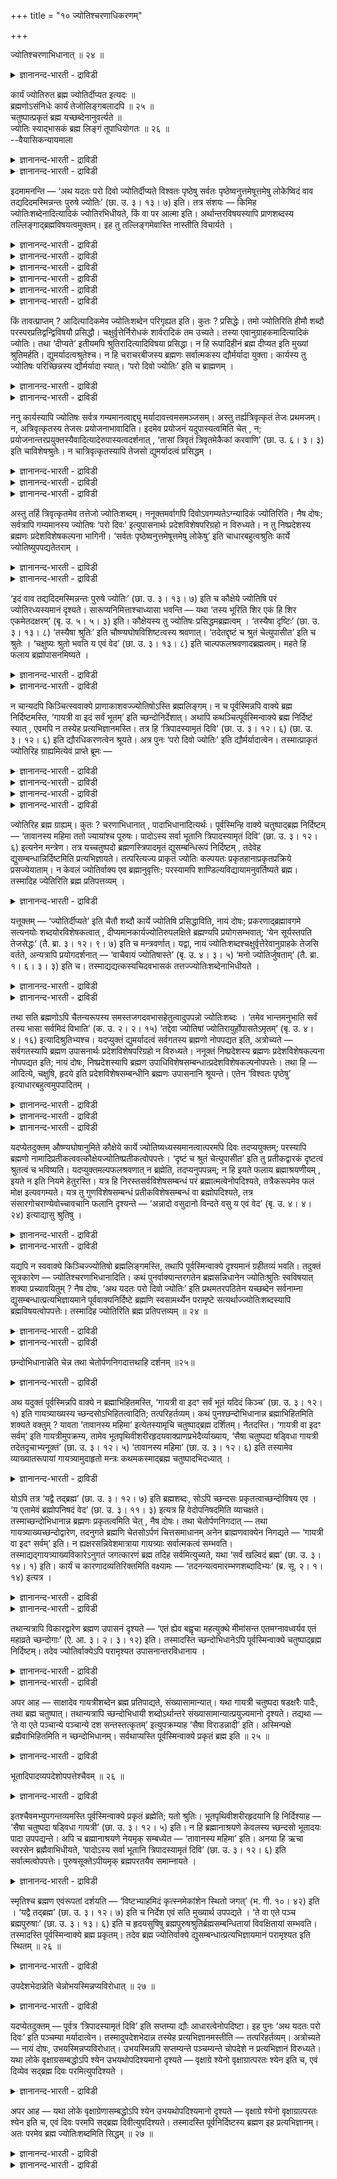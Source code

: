+++
title = "१० ज्योतिश्चरणाधिकरणम्"

+++

ज्योतिश्चरणाभिधानात् ॥ २४ ॥  
<details><summary>ज्ञानानन्द-भारती - द्राविडी</summary>

ज्योदिच्चरणाबिदानात् ॥ २४ ॥
</details>

कार्यं ज्योतिरुत ब्रह्म ज्योतिर्दीप्यत इत्यदः ॥  
ब्रह्मणोऽसंनिधेः कार्यं तेजोलिङ्गबलादपि ॥ २५ ॥  
चतुष्पात्प्रकृतं ब्रह्म यच्छब्देनानुवर्त्यते ॥  
ज्योतिः स्याद्भासकं ब्रह्म लिङ्गं तूपाधियोगतः ॥ २६ ॥  
--वैयासिकन्यायमाला

<details><summary>ज्ञानानन्द-भारती - द्राविडी</summary>

"ज्योदिस् पिरगासिक्किऱदु" ऎऩ्ऱ अदु कार्यमाऩ (उण्डाऩ सादारणमाऩ) ज्योदिसा (वॆळिच्चमा)? अल्लदु पिरह्ममा? पिरह्मम् समीबत्तिल् सॊल्लप्पडाद तिऩालुम्, तेजस्सिऩ् अडैयाळम् काट्टप्पट्टिरुक्कुम् पलत्तिऩालुम् कार्यमाऩदुदाऩ्।
</details>

<details><summary>ज्ञानानन्द-भारती - द्राविडी</summary>

ऎदु ऎऩ्ऱ सप्तत्तिऩाल् (मुऩ् पिरस्तावित्तिरुक्कुम्) नाऩ्गु पादङ्गळुळ्ळ पिरह्मम् इङ्गेयुम् सॊल्लप् पडुवदाग तॊडर्न्दु वरप्पट्टिरुक्किऱदु। पिरह्मम् (ऎल्ला वऱ्ऱैयुम्) पिरगासप्पडुत्तित् तॆरियप् पडुत्तुवदाल् ज्योदिस् आगुम्। अडैयाळमो उबादियिऩ् सम्बन्दत् तिऩाल् (पिरह्मत्तिल् पॊरुन्दुम्)।
</details>

इदमामनन्ति — ‘अथ यदतः परो दिवो ज्योतिर्दीप्यते विश्वतः पृष्ठेषु सर्वतः पृष्ठेष्वनुत्तमेषूत्तमेषु लोकेष्विदं वाव तद्यदिदमस्मिन्नन्तः पुरुषे ज्योतिः’ (छा. उ. ३। १३। ७) इति। तत्र संशयः — किमिह ज्योतिःशब्देनादित्यादिकं ज्योतिरभिधीयते, किं वा पर आत्मा इति। अर्थान्तरविषयस्यापि प्राणशब्दस्य तल्लिङ्गाद्ब्रह्मविषयत्वमुक्तम्। इह तु तल्लिङ्गमेवास्ति नास्तीति विचार्यते ।

<details><summary>ज्ञानानन्द-भारती - द्राविडी</summary>

(सान्दोक्यत्तिल् ३-वदु अत्यायत्तिल् कायत्री वित्यैक्कुप् पिऱगु त्युलोगत्तिऱ्कुम् अप्पालुळ्ळ ज्योदिस्सै जाडराक्ऩियिल् उबासऩम् विदिक्कप् पट्टुळ्ळदु।
</details>

<details><summary>ज्ञानानन्द-भारती - द्राविडी</summary>

'अथ यदतः परो दिवो ज्योतिर्दीप्यते ऎऩ्ऱु। अदु इन्द अदिगरणत्तिऱ्कु विषयम्।
</details>

<details><summary>ज्ञानानन्द-भारती - द्राविडी</summary>

इङ्गु कुऱिप्पिडप्पट्टुळ्ळ ज्योदिस्, आदित्यऩ् मुदलाऩ कार्यमाऩ पिरगासमा अल्लदु परमात्मावा ऎऩ्ऱु सन्देहम्।
</details>

<details><summary>ज्ञानानन्द-भारती - द्राविडी</summary>

पिरह्मत्तैप्पऱ्ऱि समीबत्तिल् सॊल्लाद तिऩालुम् ज्योदिस् ऎऩ्ऱ पदम् इरुळैप् पोक्कुम् सूर्यऩ् मुदलाऩ पिरगासत्तैच् चॊल्वदाग उलगिल् पिरसित्ति इरुप्पदालुम् पिरह्ममल्लाद जाडराक्ऩि युडऩ् ऒऩ्ऱागच् चॊल्लियिरुप्पदालुम् कण्णाल् पार्प्पदऱ्कु उदविसॆय्युम् कार्यमाऩ सूरियऩ् मुदलाऩ ज्योदिस्सूदाऩ् ऎऩ्ऱु पूर्वबक्षम्।
</details>

<details><summary>ज्ञानानन्द-भारती - द्राविडी</summary>

नाऩ्गु पादङ्गळुळ्ळ, पिरह्मत्तै मुऩ्ऩाल् सॊल्लियिरुप्पदालुम्, ऎल्लावऱ्ऱैयुम् पिरगासप् पडुत्तुम् पिरह्मत्तिऱ्कुम् ज्योदिस् ऎऩ्ऱ पिरसित्ति उबनिषत्तिल् इरुप्पदालुम्, उबासऩत्तिऱ्काग जाडराक्ऩियै पिरदीगमागच् चॊल्लियिरुप्पदालुम् इङ्गु ज्योदिस् पिरह्मम्दाऩ् ऎऩ्ऱु सित्तान्दम्)।
</details>

<details><summary>ज्ञानानन्द-भारती - द्राविडी</summary>

'पिऱगु इन्द त्युलोगत्तिऱ्कु मेलाऩदाय् ऎल्ला पिराणिगळुक्कुम् मेले, ऎल्ला उलगङ्गळुक्कुम् मेले, ऎदऱ्कु मेल् सिऱन्ददु किडैयादो, ऎदुवे मिगवुम् मेलाऩदो, अन्द लोगङ्गळिल् ऎन्द ज्योदिस् पिरगासिक्किऱदो अदु इन्द पुरुषऩिल् (सरीरत्तिल्) उळ्ळे ऎन्द ज्योदिस् इरुक्किऱदो, इदुवेदाऩ्' (सान्।३-१३-७) ऎऩ्ऱु इदै सॊल्गिऱार्गळ्। अदिल्, इङ्गे 'ज्योदिस्' ऎऩ्ऱ सप्तत्तिऩाल् आदित्यऩ् मुदलाऩ ज्योदिस् सॊल्लप्पडुगिऱदा अल्लदु परमात्मावा ऎऩ्ऱु सन्देहम्। वेऱु अर्त्तत्तै विषयमायुळ्ळ सप्तत्तिऱ्कुक्कूड ‘अदऩ् लिङ्ग मिरुप्पदाल्' पिरह्मत्तै विषयमायुडैय तऩ्मै उण्डॆऩ्ऱु मुऩ् सॊल्लप्पट्टदु। इङ्गे अदऩ् लिङ्गमे इरुक्किऱदा इल्लैया ऎऩ्ऱु विसारिक्कप् पडुगिऱदु।
</details>

किं तावत्प्राप्तम् ? आदित्यादिकमेव ज्योतिःशब्देन परिगृह्यत इति। कुतः ? प्रसिद्धेः। तमो ज्योतिरिति हीमौ शब्दौ परस्परप्रतिद्वन्द्विविषयौ प्रसिद्धौ। चक्षुर्वृत्तेर्निरोधकं शार्वरादिकं तम उच्यते। तस्या एवानुग्राहकमादित्यादिकं ज्योतिः। तथा ‘दीप्यते’ इतीयमपि श्रुतिरादित्यादिविषया प्रसिद्धा। न हि रूपादिहीनं ब्रह्म दीप्यत इति मुख्यां श्रुतिमर्हति। द्युमर्यादत्वश्रुतेश्च। न हि चराचरबीजस्य ब्रह्मणः सर्वात्मकस्य द्यौर्मर्यादा युक्ता। कार्यस्य तु ज्योतिषः परिच्छिन्नस्य द्यौर्मर्यादा स्यात्। ‘परो दिवो ज्योतिः’ इति च ब्राह्मणम् ।

<details><summary>ज्ञानानन्द-भारती - द्राविडी</summary>

पूर्वबक्षम्: ऎदु नियायम्? ज्योदिस् सप्तत्तिऩाल् आदित्यऩ् मुदलियदु ताऩ् किरहिक्कप्पडुगिऱदु। एऩ्? पिरसित्ति इरुप्पदिऩाल्। तमस् (इरुट्टु), ज्योदिस् (वॆळिच्चम्) ऎऩ्ऱ इन्द इरण्डु सप्तङ्गळुम् ऒऩ्ऱुक्कॊऩ्ऱु ऎदिरिडैया युळ्ळदै विषयमायुळ्ळवै ऎऩ्ऱु पिरसित्तम्। कण्णिऩुडैय विरुत्तियै (पार्वैयै) तडै सॆय्वदाय् इरवु मुदलियदिल् एऱ्पडुवदु तमस् ऎऩ्ऱु सॊल्लप्पडुगिऱदु। अदऱ्के (कण्णिऩ् विरुत्तिक्के) अऩुगूलमायिरुक्कुम् आदित्यऩ् मुदलियदु 'ज्योदिस्' ‘पिरगासिक्किऱदु' ऎऩ्ऱ इन्द सुरुदियुम् अप्पडिये आदित्यऩ् मुदलियदै विषयमाय् उळ्ळदागप् पिरसित्तम्। रूबम् मुदलियदऱ्ऱ पिरह्ममो 'पिरगासिक्किऱदु' ऎऩ्ऱ सॊल्लिऩ् मुक्कियमाऩ पॊरुळाग आगादु।
</details>

<details><summary>ज्ञानानन्द-भारती - द्राविडी</summary>

त्युलोगत्तै ऎल्लैयाय् सॊल्लियिरुप् पदिऩालुम्। असैयुम् पॊरुळ्, असैयाप्पॊरुळ् ऎल्लावऱ्ऱिऱ्कुम् कारणमायुम् ऎल्ला स्वरूबमागवुम् इरुक्किऱ पिरह्मत्तिऱ्कु त्युलोगम् ऎल्लै ऎऩ्बदु पॊरुन्दादु अल्लवा? कार्यमाय् (उण्डाऩदाय्) अळविऱ्कुळ्बट्टदायुळ्ळ ज्योदिस्सिऱ्को त्युलोगम् ऎल्लैयाग इरुक्कलाम्। 'त्युलोगत्तिऱ्कु मेल् उळ्ळ ज्योदिस्' ऎऩ्ऱु पिराह्मणम् इरुक्किऱदु।
</details>

ननु कार्यस्यापि ज्योतिषः सर्वत्र गम्यमानत्वाद्द्यु मर्यादावत्त्वमसमञ्जसम्। अस्तु तर्ह्यत्रिवृत्कृतं तेजः प्रथमजम्। न, अत्रिवृत्कृतस्य तेजसः प्रयोजनाभावादिति। इदमेव प्रयोजनं यदुपास्यत्वमिति चेत् , न; प्रयोजनान्तरप्रयुक्तस्यैवादित्यादेरुपास्यत्वदर्शनात् , ‘तासां त्रिवृतं त्रिवृतमेकैकां करवाणि’ (छा. उ. ६। ३। ३) इति चाविशेषश्रुतेः। न चात्रिवृत्कृतस्यापि तेजसो द्युमर्यादत्वं प्रसिद्धम् ।

<details><summary>ज्ञानानन्द-भारती - द्राविडी</summary>

'कार्यमाऩ ज्योदिस्सिऱ्कुम् कूड ऎङ्गेयुम् अऱियप्पडुम् तऩ्मैयिरुप्पदाल् त्युलोगत्तै ऎल्लैयायुळ्ळ तऩ्मै पॊरुन्दादे ऎऩ्ऱाल्, अप्पडियाऩाल् मूऩ्ऱाग सॆय्यप्पडाद (पञ्जीगरणम् सॆय्यप्पडाद पूद तऩ्मात्तिरैयागिय) मुदलिल् उण्डाऩ तेज्साग इरुक्कट्टुम्' ऎऩ्ऱाल्, सरियल्ल मूऩ्ऱागच् चॆय्यप्पडाद तेजुसुक्कु पिरयोजऩम् इल्लाददिऩाल्।
</details>

<details><summary>ज्ञानानन्द-भारती - द्राविडी</summary>

उबासिक्कप्पडुम् तऩ्मै ऎऩ्बदु ऎदुवो अदुवे पिरयोजऩम् ऎऩ्ऱाल्, सरियल्ल, वेऱु पिरयोजऩत्तै युत्तेसित्तु सॊल्लप्पट्टिरुक्कुम् आदित्यऩ् मुदलाऩदऱ्कुत्ताऩ् उबासिक्कप्पडुम् तऩ्मै काणुवदाल् 'अवैगळुक्कुळ् ऒव्वॊऩ् ऱैयुम् मूऩ्ऱु मूऩ्ऱागच् चॆय्वेऩ्' (सान्। ६-३-३) ऎऩ्ऱु वित्तियासमिल्लामल् सॊल्लियिरुप्पदाल् (मूऩ्ऱाग सॆय्यप्पडाद तेजस्से किडैयादु)।
</details>

<details><summary>ज्ञानानन्द-भारती - द्राविडी</summary>

मेलुम्, मूऩ्ऱागच् चॆय्यप्पडाद तेजस् सिऱ्कुम् त्युलोगत्तै ऎल्लैयायुडैय तऩ्मै पिरसित्त मिल्लै।
</details>

अस्तु तर्हि त्रिवृत्कृतमेव तत्तेजो ज्योतिःशब्दम्। ननूक्तमर्वागपि दिवोऽवगम्यतेऽग्न्यादिकं ज्योतिरिति। नैष दोषः; सर्वत्रापि गम्यमानस्य ज्योतिषः ‘परो दिवः’ इत्युपासनार्थः प्रदेशविशेषपरिग्रहो न विरुध्यते। न तु निष्प्रदेशस्य ब्रह्मणः प्रदेशविशेषकल्पना भागिनी। ‘सर्वतः पृष्ठेष्वनुत्तमेषूत्तमेषु लोकेषु’ इति चाधारबहुत्वश्रुतिः कार्ये ज्योतिष्युपपद्यतेतराम् ।

<details><summary>ज्ञानानन्द-भारती - द्राविडी</summary>

अप्पडियाऩाल्, मूऩ्ऱाग सॆय्यप्पट्ट अन्द तेजसे 'ज्योदिस्' ऎऩ्ऱ सप्तत्तिऩाल् सॊल्लप् पट्टदाग इरुक्कट्टुमे? त्युलोगत्तिऱ्कु कीऴेयुम् अक्ऩि मुदलाऩ ज्योदिस् अऱियप्पडुगिऱदॆऩ्ऱु सॊल्लप्पट्टदेयॆऩ्ऱाल्, इदु तोषमिल्लै। ऎङ्गेयुम् अऱियप्पडुम् ज्योदिसिऱ्कु 'त्युलोगत्तिऱ्कु मेलेयुळ्ळ’ ़ ऎऩ्ऱु उबासऩैयिऩ् पॊरुट्टु कुऱिप्पिट्ट इडत्तै ऎडुत्तुक्कॊळ्वदु विरोदमागादु। इडमे सॊल्लक्कूडाद पिरह्मत्तिऱ्को कुऱिप्पिट्ट इडत्तैक् कल्बिप्पदु युक्तमागादु।
</details>

<details><summary>ज्ञानानन्द-भारती - द्राविडी</summary>

'ऎल्ला उलगङ्गळुक्कुम्मेले, ऎदऱ्कुमेल् ऎऩ्बदु किडैयादो, ऎदुवे मिगवुम् मेलाऩदो, अन्द उलगङ्गळिल्' ऎऩ्ऱु आदारङ्गळिऩ् पऩ्मैयैच् चॊल्लुम् सुरुदि कार्यज्योदिस्सिल्दाऩ् नऩ्गु पॊरुन्दुम्।
</details>

‘इदं वाव तद्यदिदमस्मिन्नन्तः पुरुषे ज्योतिः’ (छा. उ. ३। १३। ७) इति च कौक्षेये ज्योतिषि परं ज्योतिरध्यस्यमानं दृश्यते। सारूप्यनिमित्ताश्चाध्यासा भवन्ति — यथा ‘तस्य भूरिति शिर एकं हि शिर एकमेतदक्षरम्’ (बृ. उ. ५। ५। ३) इति। कौक्षेयस्य तु ज्योतिषः प्रसिद्धमब्रह्मत्वम् । ‘तस्यैषा दृष्टिः’ (छा. उ. ३। १३। ८) ‘तस्यैषा श्रुतिः’ इति चौष्ण्यघोषविशिष्टत्वस्य श्रवणात्। ‘तदेतद्दृष्टं च श्रुतं चेत्युपासीत’ इति च श्रुतेः । ‘चक्षुष्यः श्रुतो भवति य एवं वेद’ (छा. उ. ३। १३। ८) इति चाल्पफलश्रवणादब्रह्मत्वम्। महते हि फलाय ब्रह्मोपासनमिष्यते ।

<details><summary>ज्ञानानन्द-भारती - द्राविडी</summary>

'इन्द पुरुषऩिल् उळ्ळे इन्द ज्योदिस् ऎदुवो, इदुदाऩ् अदु' (सान्। ३-१३-७) ऎऩ्ऱु वयिऱ्ऱिलिरुक्कुम् ज्योत्स्सिल् मेलाऩ ज्योदिस् अत्यासम् सॆय्यप्पडुवदागक् काण्गिऱदु। अत्यासङ् गळ् ऎऩ्बवैगळो ऒरेमादिरि रूबमुळ्ळ तऩ्मैयै निमित्तमाग उळ्ळवै, ‘अवरुक्कु पू ऎऩ्बदु सिरस्; सिरस् ऒऩ्ऱुदाऩ्; इन्द अक्षरमुम् ऒऩ्ऱु' ऎऩ्बदु पोल; वयिऱ्ऱिलुळ्ळ ज्योदिसिऱ्को पिरह्मत्तऩ्मै इल्लैयॆऩ्बदु पिरसित्तम्, 'अदऱ्कु इदु पार्क्कप् पडुवदु इदु केट्कप्पडुवदु' ऎऩ्ऱु उष्णत्तऩ्मै सप्तम् इवैगळुडऩ् कूडिऩदाग सॊल्लप्पडुवदाल् 'अन्द इदु पार्क्कप्पट्टदु, केट्कप्पट्टदु ऎऩ्ऱु उबासिक्कवुम्' ऎऩ्ऱु सुरुदि इरुप्पदिऩालुम्।
</details>

<details><summary>ज्ञानानन्द-भारती - द्राविडी</summary>

‘ऎवऩ् इव्विदम् अऱिगिऱाऩो अवऩ् कण्णुक्कु हिदमायुम् (अऴगुळ्ळवऩायुम्) केट्कप् पट्टवऩागवुम् (कीर्त्तियुळ्ळवऩायुम्) आगिऱाऩ्' ऎऩ्ऱु अल्बमाऩ पलऩ् सॊल्लप्पट्टु इरुप्पदिऩालुम् (ज्योदिस्सुक्कु) पिरह्मत्तऩ्मैयिल्लै पॆरिदाऩ पलऩुक्काग अल्लवा पिरह्मत्तिऩ् उबासऩम् वेण्डप्पडुगिऱदु?
</details>

न चान्यदपि किञ्चित्स्ववाक्ये प्राणाकाशवज्ज्योतिषोऽस्ति ब्रह्मलिङ्गम्। न च पूर्वस्मिन्नपि वाक्ये ब्रह्म निर्दिष्टमस्ति, ‘गायत्री वा इदं सर्वं भूतम्’ इति च्छन्दोनिर्देशात्। अथापि कथञ्चित्पूर्वस्मिन्वाक्ये ब्रह्म निर्दिष्टं स्यात् , एवमपि न तस्येह प्रत्यभिज्ञानमस्ति। तत्र हि ‘त्रिपादस्यामृतं दिवि’ (छा. उ. ३। १२। ६) (छा. उ. ३। १२। ६) इति द्यौरधिकरणत्वेन श्रूयते। अत्र पुनः ‘परो दिवो ज्योतिः’ इति द्यौर्मर्यादात्वेन। तस्मात्प्राकृतं ज्योतिरिह ग्राह्यमित्येवं प्राप्ते ब्रूमः —

<details><summary>ज्ञानानन्द-भारती - द्राविडी</summary>

पिराणऩुक्कुम्, आगासत्तिऱ्कुम् इरुप्पदुबोल, (ज्योदिस्सुक्कु) तऩ् वाक्कियत्तिल् वेऱु ऎव्विद पिरह्म लिङ्गमुम् इल्लै।
</details>

<details><summary>ज्ञानानन्द-भारती - द्राविडी</summary>

मुन्दिऩ वाक्कियत्तिलुम्गूड 'उण्डायिरुप्पदु इदु ऎल्लाम् कायत्रीये' ऎऩ्ऱु सन्दस्सै कुऱिप्पिडुवदाल्, पिरह्मम् कुऱिप्पिडप्पडविल्लै।
</details>

<details><summary>ज्ञानानन्द-भारती - द्राविडी</summary>

अप्पडिये मुन्दिऩ वाक्कियत्तिल् ऎप्पडियावदु पिरह्मम् कुऱिप्पिडप्पट्टदु ऎऩ्ऱु वैत्तुक् कॊण्डालुम्, अदऩ् पिरत्यबिक्ञै (अदुदाऩ् इदु ऎऩ्ऱु ञाबगप्पडुत्तुम्बडि) इङ्गे इल्लै। अङ्गेयो इवरुडैय मूऩ्ऱु पादम् अमिरुदमाग त्युलोगत्तिल्' ऎऩ्ऱु त्युलोगम् अदिगरणमाग (इरुक्कुमिडमाग) सॊल्लप्पडुगिऱदु; इङ्गेयो 'त्युलोगत्तिऱ्कुम् मेल् ज्योदिस्' ऎऩ्ऱु त्युलोगम् ऎल्लैयाग (सॊल्लप् पडुगिऱदु)।
</details>

<details><summary>ज्ञानानन्द-भारती - द्राविडी</summary>

आगैयाल् सादारणमायुळ्ळ ज्योदिस् इङ्गे किरहिक्कप्पडवेण्डियदु, ऎऩ्ऱु।
</details>

ज्योतिरिह ब्रह्म ग्राह्यम्। कुतः ? चरणाभिधानात् , पादाभिधानादित्यर्थः। पूर्वस्मिन्हि वाक्ये चतुष्पाद्ब्रह्म निर्दिष्टम् — ‘तावानस्य महिमा ततो ज्यायांश्च पूरुषः। पादोऽस्य सर्वा भूतानि त्रिपादस्यामृतं दिवि’ (छा. उ. ३। १२। ६) इत्यनेन मन्त्रेण। तत्र यच्चतुष्पदो ब्रह्मणस्त्रिपादमृतं द्युसम्बन्धिरूपं निर्दिष्टम् , तदेवेह द्युसम्बन्धान्निर्दिष्टमिति प्रत्यभिज्ञायते। तत्परित्यज्य प्राकृतं ज्योतिः कल्पयतः प्रकृतहानाप्रकृतप्रक्रिये प्रसज्येयाताम्। न केवलं ज्योतिर्वाक्य एव ब्रह्मानुवृत्तिः; परस्यामपि शाण्डिल्यविद्यायामनुवर्तिष्यते ब्रह्म। तस्मादिह ज्येतिरिति ब्रह्म प्रतिपत्तव्यम् ।

<details><summary>ज्ञानानन्द-भारती - द्राविडी</summary>

सित्तान्दम्: इव्विदम् वरुम्बोदु सॊल्गिऱोम्; इङ्गे ज्योदिस् पिरह्मम् ऎऩ्ऱु किरहिक्कप्पड वेण्डुम्। एऩ्? 'सरणम् सॊल्लियिरुप्पदाल्', काल् सॊल्लियिरुप्पदाल् ऎऩ्ऱु अर्त्तम् मुन्दिऩ वाक्यत्तिल्, नाऩ्गु पादङ्गळैयुडैय पिरह्ममल्लवा कुऱिप्पिडप् पट्टिरुक्किऱदु? 'इवरुक्कु अव्वळवु महिमै; अदै विडवुम् पॆरिदु पुरुषऩ् ऎल्ला पूदङ्गळुम् इवरुडैय काल्बागम्; इवरुडैय मुक्काल् पागम् अमिरुदमाय् त्युलोगत्तिल्' ऎऩ्ऱ इन्द मन्दिरत्तिऩाल्, अङ्गे नाऩ्गु पादमुळ्ळ पिरह्मत्तिऩ् मुक्कालाग अमिरुदमाग त्युलोग सम्बन्दप्पट्ट रूबमाग ऎदु सॊल्लप् पट्टदो, अदुवेदाऩ् इङ्गे त्युलोग सम्बन्दत्ति ऩाल्, सॊल्लप्पडुगिऱदॆऩ्ऱु पिरत्यबिक्ञै (ञाबगम्) वरुगिऱदु। अदै विट्टुविट्टु सादारणमाऩ ज्योदिस् ऎऩ्ऱु कल्बिक्किऱवऩुक्कु पिरगिरुदत्तै विडुवदु पिरगिरुदमिल्लाददै ऎडुत्तुक्कॊळ्वदु ऎऩ्ऱ तोषङ्गळ् एऱ्पडुम्। पिरह्मत्तिऩ् तॊडर्बु ज्योदिस् वाक्कियत्तिल् मात्तिरम् ऎऩ्बदु इल्लै; मेलुळ्ळ साण्डिल्यवित्यैयिलुम् कूड पिरह्मम् तॊडर्न्दु वरुगिऱदु। आगैयाल् इङ्गे ज्योदिस् ऎऩ्बदु पिरह्मम् ऎऩ्ऱु अऱिय वेण्डुम्।
</details>

यत्तूक्तम् — ‘ज्योतिर्दीप्यते’ इति चैतौ शब्दौ कार्ये ज्योतिषि प्रसिद्धाविति, नायं दोषः; प्रकरणाद्ब्रह्मावगमे सत्यनयोः शब्दयोरविशेषकत्वात् , दीप्यमानकार्यज्योतिरुपलक्षिते ब्रह्मण्यपि प्रयोगसम्भवात्; ‘येन सूर्यस्तपति तेजसेद्धः’ (तै. ब्रा. ३। १२। ९। ७) इति च मन्त्रवर्णात्। यद्वा, नायं ज्योतिःशब्दश्चक्षुर्वृत्तेरेवानुग्राहके तेजसि वर्तते, अन्यत्रापि प्रयोगदर्शनात् — ‘वाचैवायं ज्योतिषास्ते’ (बृ. उ. ४। ३। ५) ‘मनो ज्योतिर्जुषताम्’ (तै. ब्रा. १। ६। ३। ३) इति च। तस्माद्यद्यत्कस्यचिदवभासकं तत्तज्ज्योतिःशब्देनाभिधीयते ।

<details><summary>ज्ञानानन्द-भारती - द्राविडी</summary>

ज्योदिस्, पिरगासिक्किऱदु ऎऩ्ऱ इरण्डु सप्तङ्गळुम् कार्यमाऩ (उण्डाऩ) ज्योदिसिल् पिरसित्तम् ऎऩ्ऱु ऎदु सॊल्लप्पट्टदो; इदु तोष मिल्लै। पिरगरणत्तिलिरुन्दु पिरह्मम् अऱियप्पडुम् पोदु इन्द इरण्डु सप्तङ्गळुक्कुम् पिरह्मत्तैक् काट्टिलुम् वेऱाय्क्काट्टुम् तऩ्मै इल्लाददाल्। पिरगासिक्किऱ कार्य ज्योदिसिऩाल् काट्टप्पडुम् पिरह्मत्तिल् कूड पिरयोगम् सम्बविप्पदाल् 'ऎन्द तेजसिऩाल् पिरगासिक्कप्पट्टु सूर्यऩ तबिक्किऱारो' अन्दप् पॆरियवरै वेदमऱियादवऩ् तॆरिन्दु कॊळ्ळमाट्टाऩ् (तैत्तिरीय पिराह्मणम् ३-१२-९-७) ऎऩ्ऱु मन्दिर वर्णत्तिऩालुम्।
</details>

<details><summary>ज्ञानानन्द-भारती - द्राविडी</summary>

अल्लदु, इन्द ज्योदिस् सप्तम् कण्णि ऩुडैय पार्वैक्कु उदवि सॆय्युम् तेजसिल्दाऩ् इरुक्किऱदु ऎऩ्बदु इल्लै। वेऱु इडत्तिलुम् पिरयोगम् काणुवदाल् ‘इवऩ् वाक्कागिय ज्योदिसिऩालेये इरुक्किऱाऩ्' (पिरुहत् ४-३-५), (नॆय्यै) साप्पिडुगिऱवर्गळुक्कु मऩस् ज्योदिस्' (तैत्तिरीय पिराह्मणम् १-६-३-३) ऎऩ्ऱुम्, आगैयाल्, ऎदु ऎदु ऎदैयावदु तॆरियुम्बडि सॆय्गिऱदो, अदु अदु ज्योदिस् ऎऩ्ऱ सप्तत्तिऩाल् सॊल्लप्पडुगिऱदु।
</details>

तथा सति ब्रह्मणोऽपि चैतन्यरूपस्य समस्तजगदवभासहेतुत्वादुपपन्नो ज्योतिःशब्दः । ‘तमेव भान्तमनुभाति सर्वं तस्य भासा सर्वमिदं विभाति’ (क. उ. २। २। १५) ‘तद्देवा ज्योतिषां ज्योतिरायुर्होपासतेऽमृतम्’ (बृ. उ. ४। ४। १६) इत्यादिश्रुतिभ्यश्च। यदप्युक्तं द्युमर्यादत्वं सर्वगतस्य ब्रह्मणो नोपपद्यत इति, अत्रोच्यते — सर्वगतस्यापि ब्रह्मण उपासनार्थः प्रदेशविशेषपरिग्रहो न विरुध्यते। ननूक्तं निष्प्रदेशस्य ब्रह्मणः प्रदेशविशेषकल्पना नोपपद्यत इति; नायं दोषः, निष्प्रदेशस्यापि ब्रह्मण उपाधिविशेषसम्बन्धात्प्रदेशविशेषकल्पनोपपत्तेः। तथा हि — आदित्ये, चक्षुषि, हृदये इति प्रदेशविशेषसम्बन्धीनि ब्रह्मणः उपासनानि श्रूयन्ते। एतेन ‘विश्वतः पृष्ठेषु’ इत्याधारबहुत्वमुपपादितम् ।

<details><summary>ज्ञानानन्द-भारती - द्राविडी</summary>

अप्पडियिरुप्पदाल् सैदऩ्य स्वरूबमायुळ्ळ पिरह्मत्तिऱ्कुम्, समस्तमाऩ जगत्तुम् विळङ्गु वदऱ्कुक् कारणमायिरुक्कुम् तऩ्मैयिऩाल्, ज्योदिस् सप्तम् पॊरुन्दुम्। 'पिरगासिक्किऱ अदै अऩुसरित्ते ऎल्लाम् पिरगासिक्किऱदु; अदऩ् पिरगासत्तिऩाल् इदु ऎल्लाम् पिरगासिक्किऱदु' (कौषीदगि २-५-१५), 'ज्योदिस्कळुक्कु ऎल्लाम् ज्योदिसाय्, आयुसाय्, अमिरुदमायिरुक्कुम् अदै तेवर्गळ् उबासिक्किऱार्गळ्' (पिरुहत् ४-४-१६) ऎऩ्बदु मुदलाऩ सुरुदिगळिलिरुन्दुम्।
</details>

<details><summary>ज्ञानानन्द-भारती - द्राविडी</summary>

ऎङ्गुमुळ्ळ पिरह्मत्तिऱ्कु त्युलोगत्तै ऎल्लैयाय् उडैय तऩ्मै पॊरुन्दादु ऎऩ्ऱु ऎदु सॊल्लप्पट्टदो, अदिल् सॊल्गिऱोम्; ऎङ्गुमुळ्ळ पिरह्मत्तिऱ्कुम् उबासऩैक्काग कुऱिप्पिट्ट इडत्तै ऎडुत्तुक्कॊळ्वदु विरोदप्पडादु।
</details>

<details><summary>ज्ञानानन्द-भारती - द्राविडी</summary>

इडमेयिल्लाद पिरह्मत्तिऱ्कु कुऱिप्पिट्ट इडत्तैक् कल्बिप्पदु पॊरुन्दादु ऎऩ्ऱु सॊल्लप्पट्ट तेयॆऩ्ऱाल्, इदु तोषमिल्लै। इडमेयिल्लाद पिरह्मत्तिऱ्कुम् कुऱिप्पिट्ट उबादियिऩ् सम्बन्दत् तिऩाल् कुऱिप्पिट्ट इडम् कल्बिप्पदु पॊरुन्दु माऩदिऩाल्, अप्पडिये आदित्यऩिल्, कण्णिल्, ह्रुदयत्तिल् ऎऩ्ऱु पिरह्मत्तिऱ्कु कुऱिप्पिट्ट इडम् सम्बन्दप्पट्ट उबासऩङ्गळ् सॊल्लप् पट्टिरुक्किऩ् ऱऩ। इदऩाल् ‘ऎल्लावऱ्ऱिऱ्कुम् मेले उळ्ळवैगळिल्’ ऎऩ्ऱु आदार विषयमायुळ्ळ पऩ्मै विळक्कप्पट्टु विट्टदु।
</details>

यदप्येतदुक्तम् औष्ण्यघोषानुमिते कौक्षेये कार्ये ज्योतिष्यध्यस्यमानत्वात्परमपि दिवः तदप्ययुक्तम्; परस्यापि ब्रह्मणो नामादिप्रतीकत्ववत्कौक्षेयज्योतिष्प्रतीकत्वोपपत्तेः। ‘दृष्टं च श्रुतं चेत्युपासीत’ इति तु प्रतीकद्वारकं दृष्टत्वं श्रुतत्वं च भविष्यति। यदप्युक्तमल्पफलश्रवणात् न ब्रह्मेति, तदप्यनुपपन्नम्; न हि इयते फलाय ब्रह्माश्रयणीयम् , इयते न इति नियमे हेतुरस्ति। यत्र हि निरस्तसर्वविशेषसम्बन्धं परं ब्रह्मात्मत्वेनोपदिश्यते, तत्रैकरूपमेव फलं मोक्ष इत्यवगम्यते। यत्र तु गुणविशेषसम्बन्धं प्रतीकविशेषसम्बन्धं वा ब्रह्मोपदिश्यते, तत्र संसारगोचराण्येवोच्चावचानि फलानि दृश्यन्ते — ‘अन्नादो वसुदानो विन्दते वसु य एवं वेद’ (बृ. उ. ४। ४। २४) इत्याद्यासु श्रुतिषु ।

<details><summary>ज्ञानानन्द-भारती - द्राविडी</summary>

उष्णत्तिऩालुम्, सप्तत्तिऩालुम् ऊहिक् कप्पडुम् वयिऱ्ऱिलुळ्ळ उण्डागुम् ज्योदिसिल् (जाडराक्ऩियिल्) अत्यासम् सॆय्यप्पडुवदाल् त्युलोगत्तिऱ्कु अप्पालुळ्ळदुम् कार्य ज्योदिस्ताऩ् ऎऩ्ऱुम् ऎन्द इदु सॊल्लप्पट्टदो, अदुवुम् युक्तमिल्लै; परबिरह्मत्तिऱ्कुक्कूड नामम् मुदलियदु पिरदीगमायिरुप्पदुबोल, वयिऱ्ऱिलुळ्ळ ज्योदिसैयुम् पिरदीगमायुडैय तऩ्मै पॊरुन्दुमाऩदिऩाल्, 'पार्क्कप् पट्टदु ऎऩ्ऱुम् केट्कप्पट्टदु ऎऩ्ऱुम् उबासिक्कवुम्’ ऎऩ्बदो पिरदीगत्तिऩ् मूलमाग पार्क्कप्पडुम् तऩ्मैयुम् केट्कप्पडुम् तऩ्मैयुम् एऱ्पडुम्।
</details>

<details><summary>ज्ञानानन्द-भारती - द्राविडी</summary>

अल्बमाऩ पलऩ् सॊल्लिरुप्पदाल् पिरह्मम् इल्लै ऎऩ्बदु ऎदुवो, अदुवुम् पॊरुन्दादु। इव्वळवु पलऩुक्कागत्ताऩ् पिरह्मम् आसिरयिक्कप् पडवेण्डुम्, इव्वळवुक्कु इल्लै, ऎऩ्ऱु नियमऩम् सॆय्यक्कारणम् इल्लै। ऎङ्गे सगल विसे ष सम्बन्दमुम् विलगिऩ परबिरह्मम् आत्मावाग उबदेसिक्कप्पडुगिऱदो, अङ्गे ऒरे रूबमागवे उळ्ळ मोक्षम् पलऩ् ऎऩ्ऱु अऱियप्पडुगिऱदु। ऎङ्गे कुऱिप् पिट्ट कुणत्तुडऩ् सम्बन्दमुळ्ळदागवो कुऱिप्पिट्ट पिरदीगत्तिऩ् सम्बन्दमुळ्ळदागवो पिरह्मम् उबदेसिक् कप्पडुगिऱदो, अङ्गे संसारत्तिऱ्कु उळ्बट्टदाग मेल् कीऴ् उळ्ळदाऩ पलऩ्गळ् काण्गिऩ्ऱऩ। ‘ऎवऩ् इव्विदम् अऱिगिऩ्ऱाऩो अवऩ् अऩ्ऩम् साप्पिडुगिऱ वऩागवुम्, तऩत्तै ताऩम् सॆय्गिऱवऩागवुम्, तऩत्तै अडैगिऱाऩ्' (पिरुहत् ४-४-२४) ऎऩ्बदु मुदलाऩ सुरुदिगळिल्।
</details>

यद्यपि न स्ववाक्ये किञ्चिज्ज्योतिषो ब्रह्मलिङ्गमस्ति, तथापि पूर्वस्मिन्वाक्ये दृश्यमानं ग्रहीतव्यं भवति। तदुक्तं सूत्रकारेण — ज्योतिश्चरणाभिधानादिति। कथं पुनर्वाक्यान्तरगतेन ब्रह्मसन्निधानेन ज्योतिःश्रुतिः स्वविषयात् शक्या प्रच्यावयितुम् ? नैष दोषः, ‘अथ यदतः परो दिवो ज्योतिः’ इति प्रथमतरपठितेन यच्छब्देन सर्वनाम्ना द्युसम्बन्धात्प्रत्यभिज्ञायमाने पूर्ववाक्यनिर्दिष्टे ब्रह्मणि स्वसामर्थ्येन परामृष्टे सत्यर्थाज्ज्योतिःशब्दस्यापि ब्रह्मविषयत्वोपपत्तेः। तस्मादिह ज्योतिरिति ब्रह्म प्रतिपत्तव्यम् ॥ २४ ॥

<details><summary>ज्ञानानन्द-भारती - द्राविडी</summary>

तऩ्ऩुडैय वाक्कियत्तिल् ज्योदिस् ऎऩ्बदऱ्कु पिरह्म लिङ्गम् इल्लैयॆऩ्ऱालुम्, अप्पडियुम् मुऩ् वाक्कियत्तिल् काणप्पडुवदु ऎडुत्तुक्कॊळ्ळ वेण्डिय तायिरुक्किऱदु। अदु सूत्तिरगारराल् ‘ज्योदिस्, सरणम् सॊल्लियिरुप्पदाल्' ऎऩ्ऱु सॊल्लप्पट्टिरुक्किऱदु।
</details>

<details><summary>ज्ञानानन्द-भारती - द्राविडी</summary>

वेऱु वाक्कियत्तिलुळ्ळ पिरह्मत्तिऩ् समीबमॆऩ्बदिऩाल्, ज्योदिस् ऎऩ्ऱ सुरुदि तऩ् विषयत्तिलिरुन्दु नऴुवि मऱ्ऱदै विलगुम्बडिच् चॆय्वदु ऎप्पडि? इदु तोषमिल्लै। ‘ऎदु इन्द त्युलोगत्तिऱ्कु मेलाऩदायुळ्ळ ज्योदिस्' ऎऩ्ऱु मुदल् मुदलाग सॊल्लप्पट्टिरुक्कुम्। 'ऎदु' ऎऩ्ऱुळ्ळ सर्वनामाविऩाल् त्युलोग सम्बन्दमिरुप्पदाल् ञाबगप्पडुत्तप्पट्ट मुऩ् वाक्कियत्तिल् कुऱिप्पिट्ट पिरह्ममाऩदु तऩ् सामर्त्तियत्तिऩाले कुऱिप्पिडप्पट्ट पॊऴुदु, तात्पर्यमाग, ज्योदिस् सप्तत्तिऱ्कुम् पिरह्मत्तै विषयमायुडैय तऩ्मै पॊरुन्दुमाऩदिऩाल्। आगैयाल् इङ्गे ज्योदिस् ऎऩ्बदु पिरह्मम् ऎऩ्ऱु अऱियवेण्डुम्।
</details>

छन्दोभिधानान्नेति चेन्न तथा चेतोर्पणनिगदात्तथाहि दर्शनम् ॥२५॥  
<details><summary>ज्ञानानन्द-भारती - द्राविडी</summary>

सन्दोबिदानान्नेदि सेन्न तदा सेदोर्बणनिगदात्तदाहि तर्सनम् ॥ २५ ॥
</details>

अथ यदुक्तं पूर्वस्मिन्नपि वाक्ये न ब्रह्माभिहितमस्ति, ‘गायत्री वा इदꣳ सर्वं भूतं यदिदं किञ्च’ (छा. उ. ३। १२। १) इति गायत्र्याख्यस्य च्छन्दसोऽभिहितत्वादिति; तत्परिहर्तव्यम्। कथं पुनश्छन्दोभिधानान्न ब्रह्माभिहितमिति शक्यते वक्तुम् ? यावता ‘तावानस्य महिमा’ इत्येतस्यामृचि चतुष्पाद्ब्रह्म दर्शितम्। नैतदस्ति। ‘गायत्री वा इदꣳ सर्वम्’ इति गायत्रीमुपक्रम्य, तामेव भूतपृथिवीशरीरहृदयवाक्प्राणप्रभेदैर्व्याख्याय, ‘सैषा चतुष्पदा षड्विधा गायत्री तदेतदृचाभ्यनूक्तं’ (छा. उ. ३। १२। ५) ‘तावानस्य महिमा’ (छा. उ. ३। १२। ६) इति तस्यामेव व्याख्यातरूपायां गायत्र्यामुदाहृतो मन्त्रः कथमकस्माद्ब्रह्म चतुष्पादभिदध्यात् ।

<details><summary>ज्ञानानन्द-भारती - द्राविडी</summary>

पूर्वबक्षम्: मुन्दिऩ वाक्यत्तिलुम् पिरह्मम् सॊल्लप्पडविल्लै। ‘इदु ऎदॆल्लामो इन्द उण्डाऩ ऎल्लाम् कायत्रीये' (सान्। ३-१२-१) ऎऩ्ऱु कायत्री ऎऩ्ऱ पॆयरुडैय सन्दस् सॊल्लप्पट्टि रुप्पदाल् ऎऩ्ऱु ऎदु सॊल्लप्पट्टदो, अदु परिहरिक्कप्पडवेण्डुम्? 'अव्वळवु इदऩ् महिमै'ऎऩ्ऱुळ्ळ इन्द रिक्किल् नाऩ्गु पादमुळ्ळ पिरह्मम् काणप्पट्टिरुक्कैयिल्, सन्दस् सॊल्लि यिरुप्पदाल् पिरह्मम् सॊल्लप्पडविल्लै ऎऩ्ऱु ऎप्पडिच्चॊल्लमुडियुम् ऎऩ्ऱाल्, इव्विदमिल्लै ‘इदु ऎल्लाम् कायत्रीये' ऎऩ्ऱु आरम्बित्तु अदैये पूदम् पिरुदिवी सरीरम् ह्रुदयम् वाक्कु पिराणऩ् ऎऩ्ऱ पिरिवुगळाग ऎडुत्तुच् चॊल्लिविट्टु ‘अन्द इन्द कायत्री नाऩ्गु पादमुळ्ळदु, आऱु विदमायुळ्ळदु। अन्द इन्द विषयम् रिक्किऩाल् सॊल्लप्पट्टिरुक्किऱदु। इदऩ् महिमै अव्वळवु' (सान्। ३-१२-५, ६) ऎऩ्ऱु विवरिक्कप्पट्ट स्वरूबत्तैयडैय अन्द कायत्री विषयमागवे सॊल्लप्पडुम् मन्दिरम् तिडीरॆऩ्ऱु नाऩ्गु पादमुळ्ळ पिरह्मत्तै ऎप्पडि सॊल्लुम्?
</details>

योऽपि तत्र ‘यद्वै तद्ब्रह्म’ (छा. उ. ३। १२। ७) इति ब्रह्मशब्दः, सोऽपि च्छन्दसः प्रकृतत्वाच्छन्दोविषय एव । ‘य एतामेवं ब्रह्मोपनिषदं वेद’ (छा. उ. ३। ११। ३) इत्यत्र हि वेदोपनिषदमिति व्याचक्षते। तस्माच्छन्दोभिधानान्न ब्रह्मणः प्रकृतत्वमिति चेत् , नैष दोषः। तथा चेतोर्पणनिगदात् — तथा गायत्र्याख्यच्छन्दोद्वारेण, तदनुगते ब्रह्मणि चेतसोऽर्पणं चित्तसमाधानम् अनेन ब्राह्मणवाक्येन निगद्यते — ‘गायत्री वा इदꣳ सर्वम्’ इति। न ह्यक्षरसन्निवेशमात्राया गायत्र्याः सर्वात्मकत्वं सम्भवति। तस्माद्यद्गायत्र्याख्यविकारेऽनुगतं जगत्कारणं ब्रह्म तदिह सर्वमित्युच्यते, यथा ‘सर्वं खल्विदं ब्रह्म’ (छा. उ. ३। १४। १) इति। कार्यं च कारणादव्यतिरिक्तमिति वक्ष्यामः — ‘तदनन्यत्वमारम्भणशब्दादिभ्यः’ (ब्र. सू. २। १। १४) इत्यत्र ।

<details><summary>ज्ञानानन्द-भारती - द्राविडी</summary>

अङ्गे ‘ऎदुवो अदु पिरह्मम्' (सान् ३-१२-७) ऎऩ्ऱु ऎन्द पिरह्म सप्तम् इरुक्किऱदो अदुवुम्, सन्दस् पिरगिरुदमायिरुप्पदाल् सन्दसैये विषयमायुळ्ळदु ताऩ्। 'ऎवऩ् इन्द पिरह्मोब निषत्तै इव्विदम् अऱिगिऱाऩो' (सान् ३-११-३) ऎऩ्ऱ इडत्तिल् वेदरहस्यमाऩ मदुवित्तैयै अऱिगिऱाऩो ऎऩ्ऱु सॊल्गिऱार्गळल्लवा? (पिरह्मबदत्तिऱ्कु वेदम् ऎऩ्ऱु पॊरुळ् कूऱियिरुप्पदाल् कायत्री सन्दस्सै प्रह्मबदम् कुऱिक्कुम् ऎऩ्ऱु करुत्तु) आगैयाल् सन्दस् सॊल्लप् पट्टिरुप्पदाल्, पिरह्मत्तिऱ्कु पिरगिरुदत्तऩ्मै यिल्लै।
</details>

<details><summary>ज्ञानानन्द-भारती - द्राविडी</summary>

सित्तान्दम्: ऎऩ्ऱाल् इदु तोषमिल्लै। ‘अव्विदम् मऩसै वैक्कुम्बडि सॊल्लियिरुप्पदाल्’ अव्विदम्, कायत्री ऎऩ्ऱ पॆयरुडैय सन्दस् मूलमाग अदिल् सेर्न्दिरुक्कुम् पिरह्मत्तिल् मऩसिऩ् अर्प्पणम्, मऩसै नऩ्गु वैप्पदु, इन्द प्राह्मण वाक्यत्तिऩाल् 'इदु ऎल्लाम् कायत्रीये' ऎऩ्ऱु सॊल्लप्पट्टिरुक्किऱदु। अक्षरङ्गळिऩ् सेर्क्कैयाग मात्तिरमुळ्ळ कायत्रीक्कु ऎल्लामाग विरुक्कुम् तऩ्मै सम्बविक्कादल्लवा? आगैयाल्, कायत्री ऎऩ्ऱ विगारत्तिल् कूडवेयिरुक्कुम् जगत् कारणमाऩ पिरह्मम् ऎदुवो, अदु इङ्गे 'ऎल्लाम्' ऎऩ्ऱु सॊल्लप्पडुगिऱदु। ‘इदु ऎल्लामे पिरह्मम्दाऩे' (सान्। ३-१४-१) ऎऩ्बदुबोल। कार्यमो कारणत्तिलिरुन्दु वेऱुबट्ट तिल्लै ऎऩ्ऱु 'अदऱ्कु वेऱुबडात् तऩ्मै आरम्बण सप्तम् मुदलाऩवैगळाल्' (सूत्रम् २-१-१४) ऎऩ्ऱविडत्तिल् सॊल्लप्पोगिऱोम्।
</details>

तथान्यत्रापि विकारद्वारेण ब्रह्मण उपासनं दृश्यते — ‘एतं ह्येव बह्वृचा महत्युक्थे मीमांसन्त एतमग्नावध्वर्यव एतं महाव्रते च्छन्दोगाः’ (ऐ. आ. ३। २। ३। १२) इति। तस्मादस्ति च्छन्दोभिधानेऽपि पूर्वस्मिन्वाक्ये चतुष्पाद्ब्रह्म निर्दिष्टम्। तदेव ज्योतिर्वाक्येऽपि परामृश्यत उपासनान्तरविधानाय ।

<details><summary>ज्ञानानन्द-भारती - द्राविडी</summary>

अप्पडिये वेऱु इडङ्गळिलुम् विगारम् मूलमाग पिरह्मत्तिऩ् उबासऩै काण्गिऱदु। 'इवरैये पह्व्रुसर्गळ् (रिक्वेदिगळ्) पॆरिय उक्तत्तिल् उबासिक्किऱार्गळ्; इवरै अक्ऩियिल् अत्वर्युक्कळ् (यजुर्वेदिगळ्); इवरै महा विरदत्तिल् सन्दोगर्गळ् (सामवेदिगळ्)' ऎऩ्ऱु।
</details>

<details><summary>ज्ञानानन्द-भारती - द्राविडी</summary>

आगैयाल् सन्दस् सॊल्लप्पट्टिरुन्द पोदिलुम् मुन्दिऩ वाक्कियत्तिल् नाऩ्गु पादमुळ्ळ पिरह्मम् कुऱिप्पिडप्पट्टिरुक्किऱदु। ज्योदिस् वाक्यत्तिलुम्गूड अदुवेदाऩ्, वेऱु उबासऩैयै विदिप्पदऱ्काग तिरुम्बक्कण्डिरुक्किऱदु।
</details>

अपर आह — साक्षादेव गायत्रीशब्देन ब्रह्म प्रतिपाद्यते, संख्यासामान्यात्। यथा गायत्री चतुष्पदा षडक्षरैः पादैः, तथा ब्रह्म चतुष्पात्। तथान्यत्रापि च्छन्दोभिधायी शब्दोऽर्थान्तरे संख्यासामान्यात्प्रयुज्यमानो दृश्यते। तद्यथा — ‘ते वा एते पञ्चान्ये पञ्चान्ये दश सन्तस्तत्कृतम्’ इत्युपक्रम्याह ‘सैषा विराडन्नादी’ इति। अस्मिन्पक्षे ब्रह्मैवाभिहितमिति न च्छन्दोभिधानम्। सर्वथाप्यस्ति पूर्वस्मिन्वाक्ये प्रकृतं ब्रह्म इति ॥ २५ ॥

<details><summary>ज्ञानानन्द-भारती - द्राविडी</summary>

वेऱॊरुवर् सॊल्गिऱार्। कायत्री सप्तत्तिऩाल् नेरागवे पिरह्मम् पिरदिबादिक्कप्पडुगिऱदु, ऎण्णिक्कै समाऩमायिरुप्पदाल्। ऎव्विदम् कायत्री आऱु अक्षरङ्गळ् कॊण्ड पादङ्गळिऩाल् नाऩ्गु पादमुळ्ळदो, अप्पडिये पिरह्ममुम् नाऩ्गु पादमुळ्ळदु। अप्पडिये वेऱु इडत्तिलुम् सन्दसैच् चॊल्लुम् सप्तम् ऎण्णिक्कै समाऩमायिरुप्पदाल् वेऱु अर्त्कत्तिल् पिरयोगम् सॆय्यप्पडुवदाग काणप्पडुगिऱदु। अदु ऎप्पडियॆऩ्ऱाल्' 'अन्द इन्द ऐन्दुवेऱु, ऐन्दु वेऱु आग पत्तु आगिऩ्ऱऩ। अदु किरुदम्' ऎऩ्ऱु आरम्बित्तु 'अन्द इदु विराट् अऩ्ऩम् साप्पिडुवदु' ऎऩ्ऱु सॊल्गिऱदु। इन्द पक्षत्तिल् पिरह्ममे सॊल्लप्पट्टदाग आगिऱदिऩाल् सन्दसै सॊल्वदु इल्लै। ऎप्पडियुम् मुऩ् वाक्कियत्तिल् पिरह्मम् पिरगिरुदमायिरुक्किऱदु।
</details>

भूतादिपादव्यपदेशोपपत्तेश्चैवम् ॥ २६ ॥  
<details><summary>ज्ञानानन्द-भारती - द्राविडी</summary>

पूदादिबादव्यदेसोबबत्तेच्चैवम् ॥ २६ ॥
</details>

इतश्चैवमभ्युपगन्तव्यमस्ति पूर्वस्मिन्वाक्ये प्रकृतं ब्रह्मेति; यतो श्रुतिः। भूतपृथिवीशरीरहृदयानि हि निर्दिश्याह — ‘सैषा चतुष्पदा षड्विधा गायत्री’ (छा. उ. ३। १२। ५) इति। न हि ब्रह्मानाश्रयणे केवलस्य च्छन्दसो भूतादयः पादा उपपद्यन्ते। अपि च ब्रह्मानाश्रयणे नेयमृक् सम्बध्येत — ‘तावानस्य महिमा’ इति। अनया हि ऋचा स्वरसेन ब्रह्मैवाभिधीयते, ‘पादोऽस्य सर्वा भूतानि त्रिपादस्यामृतं दिवि’ (छा. उ. ३। १२। ६) इति सर्वात्मत्वोपपत्तेः। पुरुषसूक्तेऽपीयमृक् ब्रह्मपरतयैव समाम्नायते ।

<details><summary>ज्ञानानन्द-भारती - द्राविडी</summary>

मुन्दिऩ वाक्कियत्तिल् पिरगिरुदमायिरुप्पदु पिरह्मम् ऎऩ्ऱु इदिऩालेयुम् इव्विदम् ऒप्पुक्कॊळ्ळ वेण्डुम्, ऎदिऩाल् पूदम् मुदलियवैगळै पादङ्गळाग कुऱिप्पिडुगिऱदो ‘अन्द इन्द कायत्री नाऩ्गु पादङ्गळुडैयदु आऱु विदमागयुळ्ळदु' ऎऩ्ऱु पूदम्, पिरुदिवी, सरीरम्, ह्रुदयम् इवैगळै कुऱिप्पिट्टल्लवा सॊल्लुगिऱदु? पिरह्मत्तै ऎडुत्तुक्कॊळ्ळाद पक्षत्तिल् वॆऱुम् सन्दसिऱ्कु पूदम् मुदलियवै पादङ्गळ् ऎऩ्बदु पॊरुन्दादल्लवा! मेलुम्। पिरह्मत्तै ऎडुत्तुक्कॊळ्ळादबोऩाल् इदऱ्कु अव्वळवु (महिमै)' ऎऩ्ऱ इन्द रिक् ऒट्टादु। इन्द रुक्किऩाल् स्वरसमाग पिरह्ममेयल्लवा सॊल्लप्पडुगिऱदु, 'ऎल्ला पूदङ्गळुम् इवरुक्कु ऒरु काल् पादम्; इवरुडैय अमिरुदमाऩ मुक्काल् पादम् त्युलोगत्तिल्' ऎऩ्ऱु ऎल्लावऱ्ऱिऱ्कुम् आत्मावा यिरुक्कुम् तऩ्मै पॊरुन्दुमादलाल्, पुरुषसूक् कत्तिलुम्गूड इन्द रिक् पिरह्म परमागवे सॊल्लप् पडुगिऱदु।
</details>

स्मृतिश्च ब्रह्मण एवंरूपतां दर्शयति — ‘विष्टभ्याहमिदं कृत्स्नमेकांशेन स्थितो जगत्’ (भ. गी. १०। ४२) इति । ‘यद्वै तद्ब्रह्म’ (छा. उ. ३। १२। ७) इति च निर्देश एवं सति मुख्यार्थ उपपद्यते । ‘ते वा एते पञ्च ब्रह्मपुरुषाः’ (छा. उ. ३। १३। ६) इति च हृदयसुषिषु ब्रह्मपुरुषश्रुतिर्ब्रह्मसम्बन्धितायां विवक्षितायां सम्भवति। तस्मादस्ति पूर्वस्मिन्वाक्ये ब्रह्म प्रकृतम्। तदेव ब्रह्म ज्योतिर्वाक्ये द्युसम्बन्धात्प्रत्यभिज्ञायमानं परामृश्यत इति स्थितम् ॥ २६ ॥

<details><summary>ज्ञानानन्द-भारती - द्राविडी</summary>

इन्द उलगम् पूरावैयुम् ऎऩ्ऩुडैय ऒरु अंसत्तिऩाल् ताङ्गिक्कॊण्डिरुक्किऱेऩ्' (कीलुऴ् १०-४२) ऎऩ्ऱु स्मिरुदियुम् पिरह्मत्तिऩ् इव्विदत् तऩ्मैयै काट्टुगिऱदु। इप्पडियिरुन्दाल् ताऩ् ‘ऎदुवो अदु पिरह्मम्' (सान् ३-१२-७) ऎऩ्ऱु कुऱिप्पिडुवदुम् मुक्कियमाऩ अर्त्तमुळ्ळदाग पॊरुन्दुम्। 'ऐन्दु पिरह्म पुरुषर्गळ्' (सान् ३-१३-६) ह्रुदयत्वारङ्गळिल् पिरह्म पुरुषर्गळ् ऎऩ्ऱ सुरुदियुम् पिरह्मत्तै सम्बन्दित्तु ऎऩ्ऱु सॊल्ल उत्तेसमाऩाल् ताऩ् सम्बविक्कुम्। आगैयाल् मुन्दिऩ वाक्कियत्तिल् पिरह्मम् पिरगिरुदमागवे इरुक्किऱदु। अन्द पिरह्ममे ताऩ् ज्योदिस् वाक्कियत्तिल् त्युलोग सम्बन्दत्तिऩाल् ञाबगप्पडुत्तप्पडुवदाय् तिरुम्बक्कुऱिक्कप्पट्टि रुक्किऱदु ऎऩ्ऱु निलैक्किऱदु।
</details>

उपदेशभेदान्नेति चेन्नोभयस्मिन्नप्यविरोधात् ॥ २७ ॥  
<details><summary>ज्ञानानन्द-भारती - द्राविडी</summary>

उबदेसबेदान्नेदि सेन्नोबयस्मिन्नप्यविरोदात् ॥ २७ ॥
</details>

यदप्येतदुक्तम् — पूर्वत्र ‘त्रिपादस्यामृतं दिवि’ इति सप्तम्या द्यौः आधारत्वेनोपदिष्टा। इह पुनः ‘अथ यदतः परो दिवः’ इति पञ्चम्या मर्यादात्वेन। तस्मादुपदेशभेदान्न तस्येह प्रत्यभिज्ञानमस्तीति — तत्परिहर्तव्यम्। अत्रोच्यते — नायं दोषः, उभयस्मिन्नप्यविरोधात्। उभयस्मिन्नपि सप्तम्यन्ते पञ्चम्यन्ते चोपदेशे न प्रत्यभिज्ञानं विरुध्यते। यथा लोके वृक्षाग्रसम्बद्धोऽपि श्येन उभयथोपदिश्यमानो दृश्यते — वृक्षाग्रे श्येनो वृक्षाग्रात्परतः श्येन इति च, एवं दिव्येव सद्ब्रह्म दिवः परमित्युपदिश्यते ।

<details><summary>ज्ञानानन्द-भारती - द्राविडी</summary>

'इदऩुडैय अमिरुदमाऩ मुक्काल् त्युलोगत्तिल्' ऎऩ्ऱु मुऩ्ऩाल् एऴाम् वेऱ्ऱुमैयाल् त्युलोगम् आदारमाग उबदेसिक्कप्पट्टिरुक्किऱदु; पिऩ्ऩाल् 'ऎदु इन्द त्युलोगत्तिलिरुन्दु मेलो' ऎऩ्ऱु ऐन्दाम् वेऱ्ऱुमैयाल् ऎल्लैयाग (उबदेसिक्कप् पट्टिरुक्किऱदु); आगैयाल् उबदेसत्तिल् पेदमिरुप् पादाल् अदऱ्कु (पिरह्मत्तिऱ्कु) इङ्गु पिरत्यबिक्ञै (ञाबगम् वरुवदु) इल्लै; ऎऩ्ऱु ऎन्द इदु मुऩ्ऩाल् सॊल्लप्पट्टदो, अदु परिहरिक्क वेण्डियदुण्डु। अदिल् सॊल्गिऱोम्: इदु तोषमिल्लै, 'इरण्डिलुम् कूड विरोमिल्लाद तिऩाल्' इरण्डिलुम् कूड, उबदेसम् एऴाम् वेऱ्ऱुमैयै कडैसियिल् उळ्ळदायिरुन्दालुम् ऐन्दाम् वेऱ्ऱुमैयै कडैसियिल् उळ्ळदायिरुन्दालुम्, ञाबगम् वरुवदु विरोदप्पडविल्लै, उलगत्तिल् मरत्तिऩ् नुणियिल् सम्बन्दप्पट्टिरुन्दालुम् परुन्दु 'मरत्तिऩ् नुणियिल् परुन्दु' ऎऩ्ऱुम् 'मरत्तिऩ् नुणियिलिरुन्दु अप्पाल् परुन्दु' ऎऩ्ऱुम् इरण्डु विदमागवुम् सॊल्लप्पडुवदु काणप्पडुवदुबोल। इव्विदम् त्युलोगत्तिलुळ्ळ पिरह्ममे त्युलोगत्ति लिरुन्दुमेल् ऎऩ्ऱु उबदेसिक्कप्पडुगिऱदु।
</details>

अपर आह — यथा लोके वृक्षाग्रेणासम्बद्धोऽपि श्येन उभयथोपदिश्यमानो दृश्यते — वृक्षाग्रे श्येनो वृक्षाग्रात्परतः श्येन इति च, एवं दिवः परमपि सद्ब्रह्म दिवीत्युपदिश्यते। तस्मादस्ति पूर्वनिर्दिष्टस्य ब्रह्मण इह प्रत्यभिज्ञानम्। अतः परमेव ब्रह्म ज्योतिःशब्दमिति सिद्धम् ॥ २७ ॥

<details><summary>ज्ञानानन्द-भारती - द्राविडी</summary>

वेऱॊरुवर् सॊल्गिऱार्- उलगत्तिल्, मरत्तिऩ् नुणियुडऩ् सम्बन्दप्पडामलिरुक्कुम् परुन्दुम् 'मरत्तु नुणियिल् परुन्दु’, मरत्तुनुणिक्कु अप्पाल् परुन्दु, ऎऩ्ऱु इरण्डु विदमाय् उबदेसिक्कप्पडुवदु काणप्पडुगिऱदु ऎऩ्ऱु, इप्पडियाऩालुम् त्युलोगत्ऱ्कु अप्पालुळ्ळ पिरह्ममे त्युलोगत्तिल् ऎऩ्ऱु उबदेसिक्कप्पडुगिऱदु। आगैयाल् मुऩ्ऩाल् कुऱिप्पिट्ट पिह्मत्तिऱ्कु इङ्गे ञाबगम् वरुवदु इरुक्किऱदु।
</details>

<details><summary>ज्ञानानन्द-भारती - द्राविडी</summary>

आगैयाल् ज्योदिस् सप्तत्तिऩाल् सॊल्लप् पडुवदु परबिरह्मम्दाऩ् ऎऩ्बदु सित्तम्।
</details>

